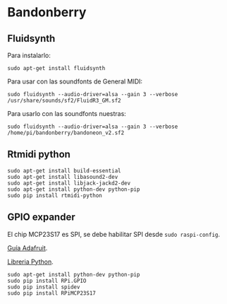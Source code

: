 # Bandonberry
## Fluidsynth
Para instalarlo:
```
sudo apt-get install fluidsynth
```
Para usar con las soundfonts de General MIDI:
```
sudo fluidsynth --audio-driver=alsa --gain 3 --verbose /usr/share/sounds/sf2/FluidR3_GM.sf2
```
Para usarlo con las soundfonts nuestras:
```
sudo fluidsynth --audio-driver=alsa --gain 3 --verbose /home/pi/bandonberry/bandoneon_v2.sf2
```
## Rtmidi python
```
sudo apt-get install build-essential
sudo apt-get install libasound2-dev
sudo apt-get install libjack-jackd2-dev
sudo apt-get install python-dev python-pip
sudo pip install rtmidi-python
```
## GPIO expander
El chip MCP23S17 es SPI, se debe habilitar SPI desde ```sudo raspi-config```.

[Guía Adafruit](https://learn.adafruit.com/adafruits-raspberry-pi-lesson-4-gpio-setup/configuring-spi).

[Libreria Python](https://pypi.org/project/RPiMCP23S17/).

```
sudo apt-get install python-dev python-pip
sudo pip install RPi.GPIO
sudo pip install spidev
sudo pip install RPiMCP23S17
```
